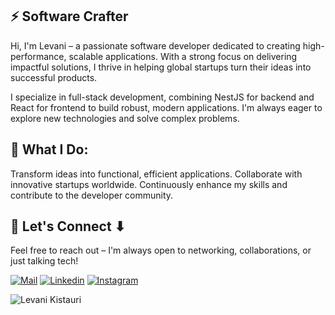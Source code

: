 ## ⚡ Software Crafter
Hi, I'm Levani – a passionate software developer dedicated to creating high-performance, scalable applications. With a strong focus on delivering impactful solutions, I thrive in helping global startups turn their ideas into successful products.

I specialize in full-stack development, combining NestJS for backend and React for frontend to build robust, modern applications. I'm always eager to explore new technologies and solve complex problems.

## 🚀 What I Do:
Transform ideas into functional, efficient applications.
Collaborate with innovative startups worldwide.
Continuously enhance my skills and contribute to the developer community.

## 🔗 Let's Connect ⬇
Feel free to reach out – I'm always open to networking, collaborations, or just talking tech!

[![Mail](https://img.shields.io/badge/-Email%20me-black?style=for-the-badge&logo=gmail)](mailto:levaniqistauri@gmail.com)
[![Linkedin](https://img.shields.io/badge/-LinkedIn-black?style=for-the-badge&logo=Linkedin)](https://www.linkedin.com/in/levani-kistauri-1961b41b5/)
[![Instagram](https://img.shields.io/badge/-Instagram-black?style=for-the-badge&logo=instagram)](https://www.instagram.com/levani_kistauri/)


 <p><img align="center" src="https://github-readme-streak-stats.herokuapp.com/?user=levani-k" alt="Levani Kistauri" /></p>
 
